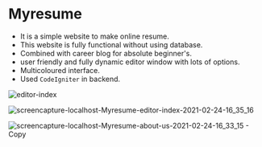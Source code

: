 # Myresume

* It is a simple website to make online resume.
* This website is fully functional without using database.
* Combined with career blog for absolute beginner's.
* user friendly and fully dynamic editor window with lots of options.
* Multicoloured interface.
* Used `CodeIgniter` in backend.


![editor-index](https://user-images.githubusercontent.com/55667057/109004141-5e28ba00-76ce-11eb-90cc-731c0b51475e.png)

![screencapture-localhost-Myresume-editor-index-2021-02-24-16_35_16](https://user-images.githubusercontent.com/55667057/109003026-ef972c80-76cc-11eb-811f-cfc5b78e4277.png)

![screencapture-localhost-Myresume-about-us-2021-02-24-16_33_15 - Copy](https://user-images.githubusercontent.com/55667057/109002888-ce364080-76cc-11eb-82d1-1138d765d111.png)

